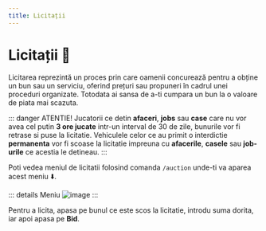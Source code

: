 ```yaml
---
title: Licitații
---
```


# Licitații 🔨


Licitarea reprezintă un proces prin care oamenii concurează pentru a obține un bun sau un serviciu, oferind prețuri sau propuneri în cadrul unei proceduri organizate.
Totodata ai sansa de a-ti cumpara un bun la o valoare de piata mai scazuta.

::: danger ATENTIE!
Jucatorii ce detin **afaceri**, **jobs** sau **case** care nu vor avea cel putin **3 ore jucate** intr-un interval de 30 de zile, bunurile vor fi retrase si puse la licitatie.
Vehiculele celor ce au primit o interdictie **permanenta** vor fi scoase la licitatie impreuna cu **afacerile**, **casele** sau **job-urile** ce acestia le detineau.
:::

Poti vedea meniul de licitatii folosind comanda `/auction` unde-ti va aparea acest meniu :arrow_down:.

::: details Meniu
![image](https://github.com/Alexander-AIM/wiki/assets/157987605/eededf37-5b4f-4c8b-bcb5-5fcc70a522da)
:::

Pentru a licita, apasa pe bunul ce este scos la licitatie, introdu suma dorita, iar apoi apasa pe **Bid**.




